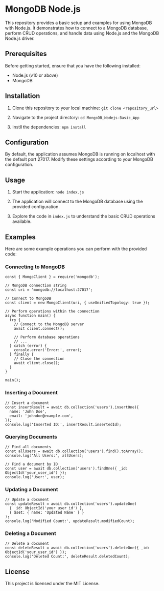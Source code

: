 # MongoDB Node.js

This repository provides a basic setup and examples for using MongoDB with Node.js. It demonstrates how to connect to a MongoDB database, perform CRUD operations, and handle data using Node.js and the MongoDB Node.js driver.

## Prerequisites

Before getting started, ensure that you have the following installed:

- Node.js (v10 or above)
- MongoDB

## Installation

1. Clone this repository to your local machine:
   `git clone <repository_url>`

2. Navigate to the project directory:
    `cd MongoDB_Nodejs-Basic_App`
    
3. Instll the dependencies:
    `npm install`

## Configuration

By default, the application assumes MongoDB is running on localhost with the default port 27017. Modify these settings according to your MongoDB configuration.

## Usage
1. Start the application:
    `node index.js`

2. The application will connect to the MongoDB database using the provided configuration.

3. Explore the code in `index.js` to understand the basic CRUD operations available.

## Examples
Here are some example operations you can perform with the provided code:

### Connecting to MongoDB
```
const { MongoClient } = require('mongodb');

// MongoDB connection string
const uri = 'mongodb://localhost:27017';

// Connect to MongoDB
const client = new MongoClient(uri, { useUnifiedTopology: true });

// Perform operations within the connection
async function main() {
  try {
    // Connect to the MongoDB server
    await client.connect();

    // Perform database operations
    // ...
  } catch (error) {
    console.error('Error:', error);
  } finally {
    // Close the connection
    await client.close();
  }
}

main();

```

### Inserting a Document
```
// Insert a document
const insertResult = await db.collection('users').insertOne({
  name: 'John Doe',
  email: 'johndoe@example.com',
});
console.log('Inserted ID:', insertResult.insertedId);

```

### Querying Documents

```
// Find all documents
const allUsers = await db.collection('users').find().toArray();
console.log('All Users:', allUsers);

// Find a document by ID
const user = await db.collection('users').findOne({ _id: ObjectId('your_user_id') });
console.log('User:', user);

```

### Updating a Document
```
// Update a document
const updateResult = await db.collection('users').updateOne(
  { _id: ObjectId('your_user_id') },
  { $set: { name: 'Updated Name' } }
);
console.log('Modified Count:', updateResult.modifiedCount);

```

### Deleting a Document
```
// Delete a document
const deleteResult = await db.collection('users').deleteOne({ _id: ObjectId('your_user_id') });
console.log('Deleted Count:', deleteResult.deletedCount);

```
## License
This project is licensed under the MIT License.